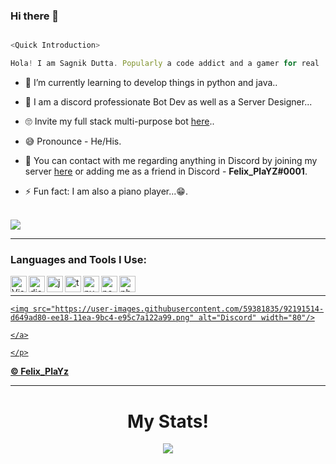 ### Hi there 👋

<!--
**gtagamermods/gtagamermods** is a ✨ _special_ ✨ repository because its `README.md` (this file) appears on your GitHub profile.

Here are some ideas to get you started:

- 🔭 I’m currently working on ...
- 🌱 I’m currently learning ...
- 👯 I’m looking to collaborate on ...
- 🤔 I’m looking for help with ...
- 💬 Ask me about ...
- 📫 How to reach me: ...
- 😄 Pronouns: ...
- ⚡ Fun fact: ...
-->
```js

<Quick Introduction>

Hola! I am Sagnik Dutta. Popularly a code addict and a gamer for real :).

```

- 🌱 I’m currently learning to develop things in python and java..

- 💎 I am a discord professionate Bot Dev as well as a Server Designer...

- 🙄 Invite my full stack multi-purpose bot [here](https://discord.com/oauth2/authorize?client_id=768124152032788480&permissions=8&scope=bot)..

- 😅 Pronounce - He/His.

- 👋 You can contact with me regarding anything in Discord by joining my server [here](https://discord.gg/HMEKZdEExZ) or adding me as a friend in Discord - **Felix_PlaYZ#0001**.

- ⚡ Fun fact: I am also a piano player...😁.

<br />

<img src="https://github-readme-stats.vercel.app/api?username=devxsagnik&&show_icons=true&title_color=ffffff&icon_color=bb2acf&text_color=daf7dc&bg_color=151515">

---

### Languages and Tools I Use:

<img align="left" alt="Visual Studio Code" width="26px" src="https://i.imgur.com/LwSdAlE.png" />

<img align="left" alt="discord.js" width="26px" src="https://i.imgur.com/SI1DZf3.png" />

<img align="left" alt="js" width="26px" src="https://i.imgur.com/3u1wzwE.png" />

<img align="left" alt="ts" width="26px" src="https://i.imgur.com/vSgFULR.png" />

<img align="left" alt="py" width="26px" src="https://i.imgur.com/4pIzF9V.png" />

<img align="left" alt="node.js" width="26px" src="https://i.imgur.com/tYLFZBh.png" /> 

<img align="left" alt="photoshop" width="26px" src="https://i.imgur.com/OC1RcS5.jpg" /> <br />

---

<p align="center">

<a href="https://discord.gg/HMEKZdEExZ">

    <img src="https://user-images.githubusercontent.com/59381835/92191514-d649ad80-ee18-11ea-9bc4-e95c7a122a99.png" alt="Discord" width="80"/>

    </a>

    </p>

  

  **© [Felix_PlaYz](https://github.com/gtagamermods)**

---

<h1 align='center'>My Stats!</h1>

<div align ="center">

<img src="https://metrics.lecoq.io/gtagamermods?base.repositories=0&languages=1&isocalendar=1&followup=1">

</div>
